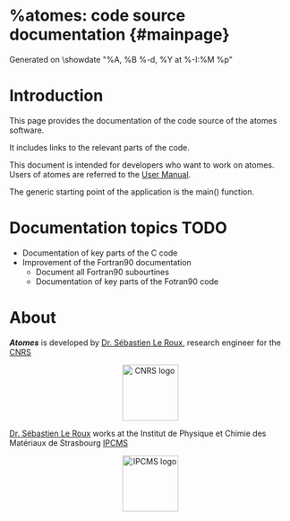 %atomes: code source documentation {#mainpage}
=================

Generated on \showdate "%A, %B %-d, %Y at %-I:%M %p"

Introduction
============

This page provides the documentation of the code source of the atomes software. 

It includes links to the relevant parts of the code. 

This document is intended for developers who want to work on atomes. Users of atomes are referred to the
[User Manual](https://slookeur.github.io/Atomes-doc/).

The generic starting point of the application is the main() function.

Documentation topics TODO
===========

- Documentation of key parts of the C code
- Improvement of the Fortran90 documentation
  - Document all Fortran90 subourtines
  - Documentation of key parts of the Fotran90 code

About
===========

***Atomes*** is developed by [Dr. Sébastien Le Roux][slr], research engineer for the [CNRS][cnrs]

<p align="center">
  <a href="https://www.cnrs.fr/"><img width="100" src="https://www.cnrs.fr/themes/custom/cnrs/logo.svg" alt="CNRS logo" align="center"></a>
</p>

[Dr. Sébastien Le Roux][slr] works at the Institut de Physique et Chimie des Matériaux de Strasbourg [IPCMS][ipcms]

<p align="center">
  <a href="https://www.ipcms.fr/"><img width="100" src="https://www.ipcms.fr/wp-content/uploads/2020/09/cropped-dessin_logo_IPCMS_couleur_vectoriel_r%C3%A9%C3%A9quilibr%C3%A9-2.png" alt="IPCMS logo" align="center"></a>
</p>

[slr]:https://www.ipcms.fr/sebastien-le-roux/
[cnrs]:https://www.cnrs.fr/
[ipcms]:https://www.ipcms.fr/
